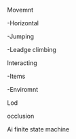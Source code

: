 Movemnt

  -Horizontal

  -Jumping

  -Leadge climbing

Interacting

  -Items

  -Enviromnt

Lod

occlusion

Ai finite state machine
